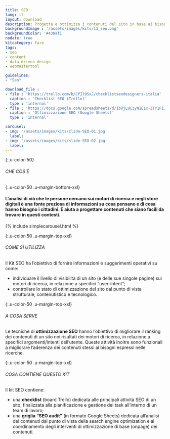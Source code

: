 ```yaml
---
title: SEO
lang: it
layout: download
description: Progetta e ottimizza i contenuti del sito in base ai bisogni e le priorità che gli utenti esprimono durante le ricerche web
backgroundImage : '/assets/images/kits/13_seo.png'
backgroundColor: '#439af1'
nodate: true
kitcategory: fare
tags:
- seo
- content
- data-driven-design
- webmastertool

guidelines:
- "Seo"

download_file :
- file : 'https://trello.com/b/CPIl9SxJ/checklistseodesigners-italia'
  caption : 'Checklist SEO (Trello)'
  type : 'internal'
- file : 'https://docs.google.com/spreadsheets/d/1bRjLUC3yN1E1c-ZTY1FiI5klX_wkeMWuC9boWXSBbhw/edit?usp=sharing'
  caption : 'Ottimizzazione SEO (Google Sheets)'
  type : 'internal'

carousel:
- img: '/assets/images/kits/slide-SEO-01.jpg'
  label:
- img: '/assets/images/kits/slide-SEO-02.jpg'
  label:
---
```


{:.u-color-50}
###### CHE COS’È

{:.u-color-50 .u-margin-bottom-xxl}
#### L’analisi di ciò che le persone cercano sui motori di ricerca e negli store digitali è una fonte preziosa di **informazioni su cosa pensano** e di cosa hanno bisogno i cittadini. E aiuta a progettare contenuti che siano facili da trovare in questi contesti.
{% include simplecarousel.html  %}

{:.u-color-50 .u-margin-top-xxl}
###### COME SI UTILIZZA
Il Kit SEO ha l’obiettivo di fornire informazioni e suggerimenti operativi su come:
- individuare il livello di visibilità di un sito (e delle sue singole pagine) sui motori di ricerca, in relazione a specifici “user-intent”;
- controllare lo stato di ottimizzazione del sito dal punto di vista strutturale, contenutistico e tecnologico.


{:.u-color-50 .u-margin-top-xxl}
###### A COSA SERVE
Le tecniche di **ottimizzazione SEO** hanno l’obiettivo di migliorare il ranking dei contenuti di un sito nei risultati dei motori di ricerca, in relazione a specifici argomenti/intenti dell’utente. Queste attività inoltre sono funzionali a migliorare l’aderenza dei contenuti stessi ai bisogni espressi nelle ricerche.

{:.u-color-50 .u-margin-top-xxl}
###### COSA CONTIENE QUESTO KIT
Il kit SEO contiene:

- una **checklist** (board Trello) dedicata alle principali attività SEO di un sito, finalizzata alla pianificazione e gestione dei task all’interno di un team di lavoro;
- una **griglia “SEO audit”** (in formato Google Sheets) dedicata all’analisi dei contenuti dal punto di vista della search engine optimization e al coordinamento degli interventi di ottimizzazione di base (onpage) dei contenuti.
